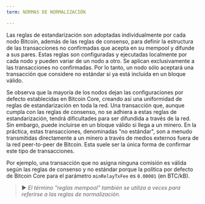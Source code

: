 ```yaml
---
term: NORMAS DE NORMALIZACIÓN

---
```

Las reglas de estandarización son adoptadas individualmente por cada nodo Bitcoin, además de las reglas de consenso, para definir la estructura de las transacciones no confirmadas que acepta en su mempool y difunde a sus pares. Estas reglas son configuradas y ejecutadas localmente por cada nodo y pueden variar de un nodo a otro. Se aplican exclusivamente a las transacciones no confirmadas. Por lo tanto, un nodo sólo aceptará una transacción que considere no estándar si ya está incluida en un bloque válido.

Se observa que la mayoría de los nodos dejan las configuraciones por defecto establecidas en Bitcoin Core, creando así una uniformidad de reglas de estandarización en toda la red. Una transacción que, aunque cumpla con las reglas de consenso, no se adhiera a estas reglas de estandarización, tendrá dificultades para ser difundida a través de la red. Sin embargo, puede incluirse en un bloque válido si llega a un minero. En la práctica, estas transacciones, denominadas "no estándar", son a menudo transmitidas directamente a un minero a través de medios externos fuera de la red peer-to-peer de Bitcoin. Esta suele ser la única forma de confirmar este tipo de transacciones.

Por ejemplo, una transacción que no asigna ninguna comisión es válida según las reglas de consenso y no estándar porque la política por defecto de Bitcoin Core para el parámetro `minRelayTxFee` es `0.00001` (en BTC/kB).

> ► *El término "reglas mempool" también se utiliza a veces para referirse a las reglas de normalización.*